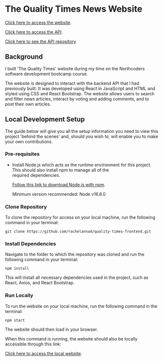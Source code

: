 # The Quality Times News Website

[Click here to access the website](https://the-quality-times.netlify.app/).

[Click here to access the API](https://the-quality-times.herokuapp.com/api).

[Click here to see the API repository](https://github.com/rachelanna4/the-quality-times)

## Background

I built 'The Quality Times' website during my time on the Northcoders software development bootcamp course.

The website is designed to interact with the backend API that I had previously built. It was developed using React in JavaScript and HTML and styled using CSS and React Bootstrap.
The website allows users to search and filter news articles, interact by voting and adding comments, and to post their own articles.

## Local Development Setup

The guide below will give you all the setup information you need to view this project 'behind the scenes' and, should you wish to, will enable you to make your own contributions.

### Pre-requisites

- Install Node.js which acts as the runtime environment for this project. This should also install npm to manage all of the  
   required dependencies.

  [Follow this link to download Node.js with npm](https://nodejs.org/en/download/current/).

  Minimum version recommended: Node v16.8.0

### Clone Repository

To clone the repository for access on your local machine, run the following command in your terminal:

`git clone https://github.com/rachelanna4/quality-times-frontend.git`

### Install Dependencies

Navigate to the folder to which the repository was cloned and run the following command in your terminal:

`npm install`

This will install all necessary dependencies used in the project, such as React, Axios, and React Bootstrap.

### Run Locally

To run the website on your local machine, run the following command in the terminal:

`npm start`

The website should then load in your browser.

When this command is running, the website should also be locally accessible through this link:

[Click here to access the local website](http://localhost:3000/).
